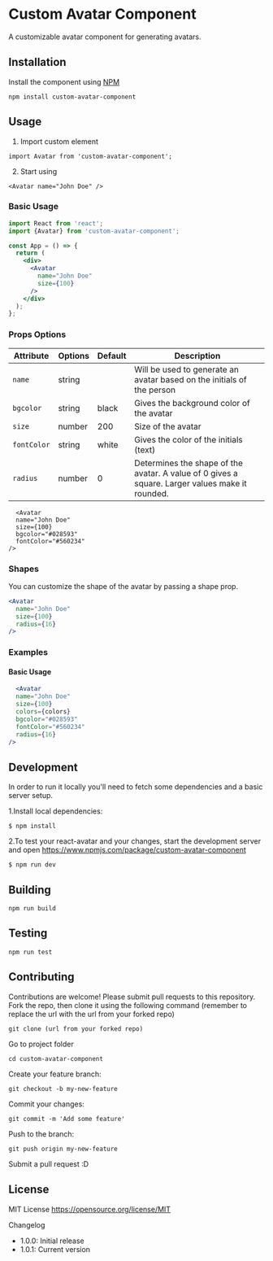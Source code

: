 # Custom Avatar Component
A customizable avatar component for generating avatars.

## Installation
Install the component using <a href="https://www.npmjs.com/package/custom-avatar-component">NPM</a>

```
npm install custom-avatar-component
```


## Usage
1. Import custom element
```
import Avatar from 'custom-avatar-component';
```

2. Start using
```
<Avatar name="John Doe" /> 
```


### Basic Usage

```jsx
import React from 'react';
import {Avatar} from 'custom-avatar-component';

const App = () => {
  return (
    <div>
      <Avatar
        name="John Doe"
        size={100}
      />
    </div>
  );
};
```


### Props Options
| Attribute     | Options | Default | Description                                                                                      |
|---------------|---------|---------|--------------------------------------------------------------------------------------------------|
| `name`        | string  |         | Will be used to generate an avatar based on the initials of the person                          |
| `bgcolor`     | string  | black   | Gives the background color of the avatar                                                        |
| `size`        | number  | 200     | Size of the avatar                                                                              |
| `fontColor`   | string  | white   | Gives the color of the initials (text)                                                          |
| `radius`      | number  | 0       | Determines the shape of the avatar. A value of 0 gives a square. Larger values make it rounded. |





```
  <Avatar
  name="John Doe"
  size={100}
  bgcolor="#028593"
  fontColor="#560234"
/>
```

### Shapes

You can customize the shape of the avatar by passing a shape prop.


```jsx
<Avatar
  name="John Doe"
  size={100}
  radius={16}
/>
```

### Examples

#### Basic Usage

```jsx
  <Avatar
  name="John Doe"
  size={100}
  colors={colors}
  bgcolor="#028593"
  fontColor="#560234"
  radius={16}
/>
```

## Development
In order to run it locally you'll need to fetch some dependencies and a basic server setup.

1.Install local dependencies:

```
$ npm install
```

2.To test your react-avatar and your changes, start the development server and open 
https://www.npmjs.com/package/custom-avatar-component

```
$ npm run dev
```

## Building


```
npm run build
```


## Testing


```
npm run test
```


## Contributing

Contributions are welcome! Please submit pull requests to this repository.
Fork the repo, then clone it using the following command (remember to replace the url with the url from your forked repo)

```
git clone (url from your forked repo)
```

Go to project folder

```
cd custom-avatar-component
```

Create your feature branch:
```
git checkout -b my-new-feature
```

Commit your changes: 
```
git commit -m 'Add some feature' 
```

Push to the branch: 
```
git push origin my-new-feature
```

Submit a pull request :D

## License

MIT License
https://opensource.org/license/MIT

Changelog

- 1.0.0: Initial release
- 1.0.1: Current version
